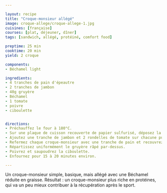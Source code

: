 ```yaml
---

layout: recipe
title: "Croque-monsieur allégé"
image: croque-allege/croque-allege-1.jpg
cuisines: [française]
courses: [plat, déjeuner, dîner]
tags: [sandwich, allégé, protéiné, comfort food]

preptime: 25 min
cooktime: 20 min
yield: 2 croque

components:
- Béchamel light

ingredients:
- 4 tranches de pain d'épeautre
- 2 tranches de jambon
- 40g gruyère
- Béchamel
- 1 tomate
- poivre
- ciboulette


directions:
- Préchauffez le four à 180°C.
- Sur une plaque de cuisson recouverte de papier sulfurisé, déposez la moitié des tranches de pain et recouvrez-les de béchamel. 
- Ajoutez une tranche de jambon et 2 rondelles de tomate sur chacune puis nappez à nouveau de béchamel. 
- Refermez chaque croque-monsieur avec une tranche de pain et recouvrez-la avec la béchamel restante. 
- Répartissez uniformément le gruyère râpé par-dessus.
- Poivrez et saupoudrez la ciboulette. 
- Enfournez pour 15 à 20 minutes environ. 

---
```


Un croque-monsieur simple, basique, mais allégé avec une Béchamel réduite en graisse. Résultat&nbsp;: un croque-monsieur plus riche en protéines, qui va un peu mieux contribuer à la récupération après le sport.